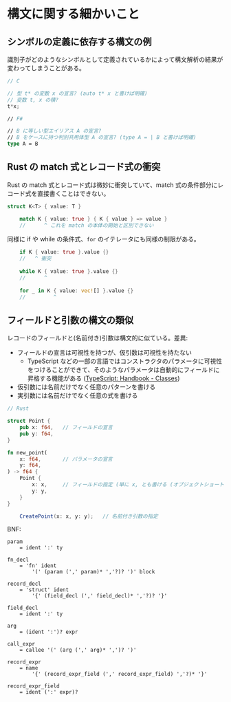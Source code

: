 # 構文に関する細かいこと

## シンボルの定義に依存する構文の例

識別子がどのようなシンボルとして定義されているかによって構文解析の結果が変わってしまうことがある。

```c
// C

// 型 t* の変数 x の宣言? (auto t* x と書けば明確)
// 変数 t, x の積?
t*x;
```

```fsharp
// F#

// B に等しい型エイリアス A の宣言?
// B をケースに持つ判別共用体型 A の宣言? (type A = | B と書けば明確)
type A = B
```

## Rust の match 式とレコード式の衝突

Rust の match 式とレコード式は微妙に衝突していて、match 式の条件部分にレコード式を直接書くことはできない。

```rust
struct K<T> { value: T }

    match K { value: true } { K { value } => value }
    //      ^ これを match の本体の開始と区別できない
```

同様に if や while の条件式、`for` のイテレータにも同様の制限がある。

```rust
    if K { value: true }.value {}
    //   ^ 衝突
    
    while K { value: true }.value {}
    //      ^
    
    for _ in K { value: vec![] }.value {}
    //         ^
```

## フィールドと引数の構文の類似

レコードのフィールドと(名前付き)引数は構文的に似ている。差異:

- フィールドの宣言は可視性を持つが、仮引数は可視性を持たない
    - TypeScript などの一部の言語ではコンストラクタのパラメータに可視性をつけることができて、そのようなパラメータは自動的にフィールドに昇格する機能がある ([TypeScript\: Handbook - Classes](https://www.typescriptlang.org/docs/handbook/classes.html#parameter-properties))
- 仮引数には名前だけでなく任意のパターンを書ける
- 実引数には名前だけでなく任意の式を書ける

```rust
// Rust

struct Point {
    pub x: f64,   // フィールドの宣言
    pub y: f64,
}

fn new_point(
    x: f64,       // パラメータの宣言
    y: f64,
) -> f64 {
    Point {
        x: x,     // フィールドの指定 (単に x, とも書ける (オブジェクトショートハンド))
        y: y,
    }
}
```

```csharp
    CreatePoint(x: x, y: y);   // 名前付き引数の指定
```

BNF:

```
param
    = ident ':' ty

fn_decl
    = 'fn' ident
        '(' (param (',' param)* ','?)? ')' block

record_decl
    = 'struct' ident
        '{' (field_decl (',' field_decl)* ','?)? '}'

field_decl
    = ident ':' ty

arg
    = (ident ':')? expr

call_expr
    = callee '(' (arg (',' arg)* ',')? ')'

record_expr
    = name
        '{' (record_expr_field (',' record_expr_field) ','?)* '}'

record_expr_field
    = ident (':' expr)?
```
